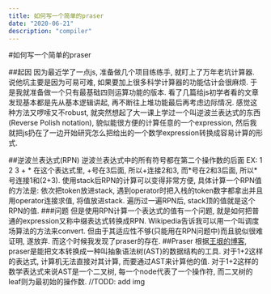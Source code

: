 ```yaml
---
title: 如何写一个简单的praser
date: "2020-06-21"
description: "compiler"
---
```

#如何写一个简单的praser

##起因
因为最近学了一点js, 准备做几个项目练练手, 就盯上了万年老坑计算器. 说他坑主要是因为可易可难, 如果要加上很多科学计算器的功能估计会很麻烦. 于是我就准备做一个只有最基础四则运算功能的版本. 看了几篇给js初学者看的文章发现基本都是先从基本逻辑讲起, 再不断往上堆功能最后再考虑边际情况. 感觉这种方法又啰嗦又不robust, 就突然想起了大一课上学过一个叫逆波兰表达式的东西(Reverse Polish notation), 貌似能很方便的计算任意的一个expression, 然后我就把js扔在了一边开始研究怎么把给出的一个数学expression转换成容易计算的形式.

##逆波兰表达式(RPN)
逆波兰表达式中的所有符号都在第二个操作数的后面
EX:
1 2 3 + *
在这个表达式里, +号在3后面, 所以+连接2和3, 而*号在2和3后面, 所以\*号连接1和(2+3).
使用stack后RPN的计算可以变得非常方便, 具体计算一个RPN值的方法是:
依次把token放进stack, 遇到operator时把入栈的token数字都拿出并且用operator连接求值, 将值放进stack. 遍历过一遍RPN后, stack顶的值就是这个RPN的值.
###问题
但是使用RPN计算一个表达式的值有一个问题, 就是如何把普通的expression又称中缀表达式转换成RPN. Wikipedia告诉我可以用一个叫调度场算法的方法来convert. 但由于其适应性不够(只能用在RPN问题中)而且貌似很难证明, 遂放弃. 而这个时候我发现了praser的存在.
##Praser
根据[王垠的博客](https://www.yinwang.org/blog-cn/2015/09/19/parser), praser是能把文本转换成一种叫抽象语法树(AST)的数据结构的工具. 对于1+2这样的表达式, 计算机无法直接对其计算, 而要通过AST来计算他的值. 
对于1+2这样的数学表达式来说AST是一个二叉树, 每一个node代表了一个操作符, 而二叉树的leaf则为最初始的操作数. //TODD: add img